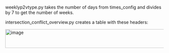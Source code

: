 weeklyp2vtype.py takes the number of days from
times_config and divides by 7 to get the number
of weeks. 

intersection_conflict_overview.py creates a table
with these headers:

<img width="772" height="60" alt="image" src="https://github.com/user-attachments/assets/40bec629-8069-4083-acf2-5dcbb6d6e191" />
